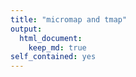 ```yaml
---
title: "micromap and tmap"
output: 
  html_document:
    keep_md: true
self_contained: yes
---
```


<script src="../../../js/hideoutput.js"></script>



